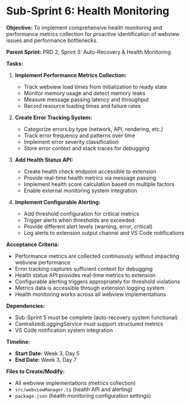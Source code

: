 # Sub-Sprint 6: Health Monitoring

**Objective:**
To implement comprehensive health monitoring and performance metrics collection for proactive identification of webview issues and performance bottlenecks.

**Parent Sprint:**
PRD 2, Sprint 3: Auto-Recovery & Health Monitoring

**Tasks:**

1. **Implement Performance Metrics Collection:**
   - Track webview load times from initialization to ready state
   - Monitor memory usage and detect memory leaks
   - Measure message passing latency and throughput
   - Record resource loading times and failure rates

2. **Create Error Tracking System:**
   - Categorize errors by type (network, API, rendering, etc.)
   - Track error frequency and patterns over time
   - Implement error severity classification
   - Store error context and stack traces for debugging

3. **Add Health Status API:**
   - Create health check endpoint accessible to extension
   - Provide real-time health metrics via message passing
   - Implement health score calculation based on multiple factors
   - Enable external monitoring system integration

4. **Implement Configurable Alerting:**
   - Add threshold configuration for critical metrics
   - Trigger alerts when thresholds are exceeded
   - Provide different alert levels (warning, error, critical)
   - Log alerts to extension output channel and VS Code notifications

**Acceptance Criteria:**

- Performance metrics are collected continuously without impacting webview performance
- Error tracking captures sufficient context for debugging
- Health status API provides real-time metrics to extension
- Configurable alerting triggers appropriately for threshold violations
- Metrics data is accessible through extension logging system
- Health monitoring works across all webview implementations

**Dependencies:**

- Sub-Sprint 5 must be complete (auto-recovery system functional)
- CentralizedLoggingService must support structured metrics
- VS Code notification system integration

**Timeline:**

- **Start Date:** Week 3, Day 5
- **End Date:** Week 3, Day 7

**Files to Create/Modify:**

- All webview implementations (metrics collection)
- `src/webviewManager.ts` (health API and alerting)
- `package.json` (health monitoring configuration settings)
